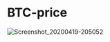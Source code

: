 # BTC-price
![Screenshot_20200419-205052](https://user-images.githubusercontent.com/54389203/79691888-a04bc880-827f-11ea-9328-be7eb3e6115b.png)
